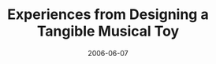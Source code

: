 ---
abstract: ''
authors:
- Martin Tomitsch
- Thomas Grechenig
- Karin Kappel
- Thomas Költringer
date: '2006-06-07'
featured: false
links:
- name: Publik
  url: https://publik.tuwien.ac.at/showentry.php?ID=140750&lang=2
publication: 'Vortrag: International Conference for Interaction Design and Children
  (IDC), Tampere, Finland; 07.06.2006 - 09.06.2006; in: "Proceedings of the 5th International
  Conference for Interaction Design and Children - IDC 2006", ACM Press, (2006), S.
  169 - 170'
publication_types:
- '1'
publishDate: '2006-06-07'
title: Experiences from Designing a Tangible Musical Toy
url_pdf: ''
---